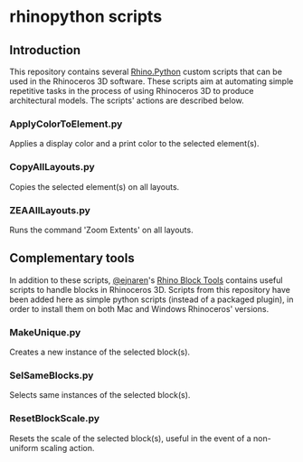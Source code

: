 # rhinopython scripts

## Introduction

This repository contains several [Rhino.Python](https://developer.rhino3d.com/guides/rhinopython/) custom scripts that can be used in the Rhinoceros 3D software. These scripts aim at automating simple repetitive tasks in the process of using Rhinoceros 3D to produce architectural models. The scripts' actions are described below.

### ApplyColorToElement.py

Applies a display color and a print color to the selected element(s).

### CopyAllLayouts.py

Copies the selected element(s) on all layouts.

### ZEAAllLayouts.py

Runs the command 'Zoom Extents' on all layouts.

## Complementary tools

In addition to these scripts, [@ejnaren](https://github.com/ejnaren)'s [Rhino Block Tools](https://github.com/ejnaren/rhinotools) contains useful scripts to handle blocks in Rhinoceros 3D. Scripts from this repository have been added here as simple python scripts (instead of a packaged plugin), in order to install them on both Mac and Windows Rhinoceros' versions.

### MakeUnique.py

Creates a new instance of the selected block(s).

### SelSameBlocks.py

Selects same instances of the selected block(s).

### ResetBlockScale.py

Resets the scale of the selected block(s), useful in the event of a non-uniform scaling action.